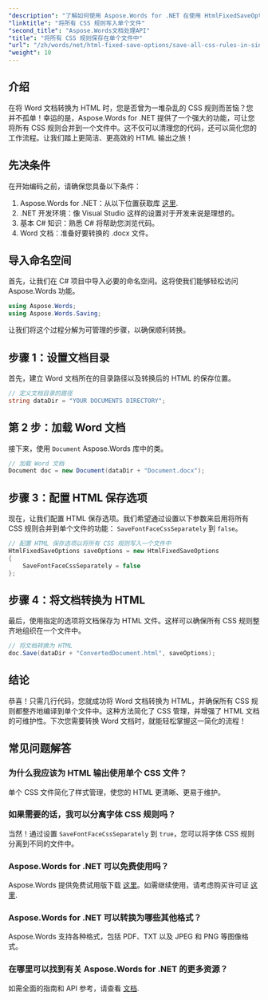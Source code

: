```yaml
---
"description": "了解如何使用 Aspose.Words for .NET 在使用 HtmlFixedSaveOptions 保存文档时将所有 CSS 规则写入单个文件。请遵循此详细教程，获取分步指导。"
"linktitle": "将所有 CSS 规则写入单个文件"
"second_title": "Aspose.Words文档处理API"
"title": "将所有 CSS 规则保存在单个文件中"
"url": "/zh/words/net/html-fixed-save-options/save-all-css-rules-in-single-file/"
"weight": 10
---
```


## 介绍

在将 Word 文档转换为 HTML 时，您是否曾为一堆杂乱的 CSS 规则而苦恼？您并不孤单！幸运的是，Aspose.Words for .NET 提供了一个强大的功能，可让您将所有 CSS 规则合并到一个文件中。这不仅可以清理您的代码，还可以简化您的工作流程。让我们踏上更简洁、更高效的 HTML 输出之旅！

## 先决条件

在开始编码之前，请确保您具备以下条件：

1. Aspose.Words for .NET：从以下位置获取库 [这里](https://releases。aspose.com/words/net/).
2. .NET 开发环境：像 Visual Studio 这样的设置对于开发来说是理想的。
3. 基本 C# 知识：熟悉 C# 将帮助您浏览代码。
4. Word 文档：准备好要转换的 .docx 文件。

## 导入命名空间

首先，让我们在 C# 项目中导入必要的命名空间。这将使我们能够轻松访问 Aspose.Words 功能。

```csharp
using Aspose.Words;
using Aspose.Words.Saving;
```

让我们将这个过程分解为可管理的步骤，以确保顺利转换。

## 步骤 1：设置文档目录

首先，建立 Word 文档所在的目录路径以及转换后的 HTML 的保存位置。

```csharp
// 定义文档目录的路径
string dataDir = "YOUR DOCUMENTS DIRECTORY";
```

## 第 2 步：加载 Word 文档

接下来，使用 `Document` Aspose.Words 库中的类。

```csharp
// 加载 Word 文档
Document doc = new Document(dataDir + "Document.docx");
```

## 步骤 3：配置 HTML 保存选项

现在，让我们配置 HTML 保存选项。我们希望通过设置以下参数来启用将所有 CSS 规则合并到单个文件的功能： `SaveFontFaceCssSeparately` 到 `false`。

```csharp
// 配置 HTML 保存选项以将所有 CSS 规则写入一个文件中
HtmlFixedSaveOptions saveOptions = new HtmlFixedSaveOptions 
{ 
    SaveFontFaceCssSeparately = false 
};
```

## 步骤 4：将文档转换为 HTML

最后，使用指定的选项将文档保存为 HTML 文件。这样可以确保所有 CSS 规则整齐地组织在一个文件中。

```csharp
// 将文档转换为 HTML
doc.Save(dataDir + "ConvertedDocument.html", saveOptions);
```

## 结论

恭喜！只需几行代码，您就成功将 Word 文档转换为 HTML，并确保所有 CSS 规则都整齐地编译到单个文件中。这种方法简化了 CSS 管理，并增强了 HTML 文档的可维护性。下次您需要转换 Word 文档时，就能轻松掌握这一简化的流程！

## 常见问题解答

### 为什么我应该为 HTML 输出使用单个 CSS 文件？
单个 CSS 文件简化了样式管理，使您的 HTML 更清晰、更易于维护。

### 如果需要的话，我可以分离字体 CSS 规则吗？
当然！通过设置 `SaveFontFaceCssSeparately` 到 `true`，您可以将字体 CSS 规则分离到不同的文件中。

### Aspose.Words for .NET 可以免费使用吗？
Aspose.Words 提供免费试用版下载 [这里](https://releases.aspose.com/)。如需继续使用，请考虑购买许可证 [这里](https://purchase。aspose.com/buy).

### Aspose.Words for .NET 可以转换为哪些其他格式？
Aspose.Words 支持各种格式，包括 PDF、TXT 以及 JPEG 和 PNG 等图像格式。

### 在哪里可以找到有关 Aspose.Words for .NET 的更多资源？
如需全面的指南和 API 参考，请查看 [文档](https://reference。aspose.com/words/net/).